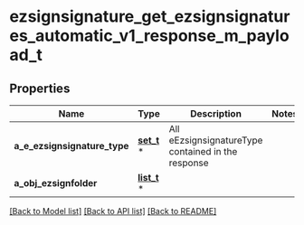 # ezsignsignature_get_ezsignsignatures_automatic_v1_response_m_payload_t

## Properties
Name | Type | Description | Notes
------------ | ------------- | ------------- | -------------
**a_e_ezsignsignature_type** | [**set_t**](field_e_ezsignsignature_type.md) \* | All eEzsignsignatureType contained in the response | 
**a_obj_ezsignfolder** | [**list_t**](custom_ezsignfolder_ezsignsignatures_automatic_response.md) \* |  | 

[[Back to Model list]](../README.md#documentation-for-models) [[Back to API list]](../README.md#documentation-for-api-endpoints) [[Back to README]](../README.md)


